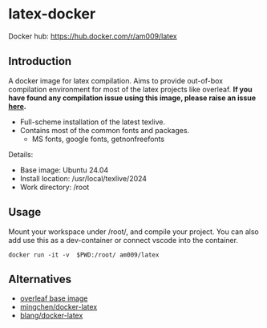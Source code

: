 # latex-docker

Docker hub: https://hub.docker.com/r/am009/latex

## Introduction

A docker image for latex compilation. Aims to provide out-of-box compilation environment for most of the latex projects like overleaf. **If you have found any compilation issue using this image, please raise an issue [here](https://github.com/am009/latex-docker/issues/new).**

- Full-scheme installation of the latest texlive.
- Contains most of the common fonts and packages.
  - MS fonts, google fonts, getnonfreefonts

Details:
- Base image: Ubuntu 24.04
- Install location: /usr/local/texlive/2024
- Work directory: /root

## Usage

Mount your workspace under /root/, and compile your project. You can also add use this as a dev-container or connect vscode into the container.

```
docker run -it -v  $PWD:/root/ am009/latex
```

## Alternatives

- [overleaf base image](https://github.com/overleaf/overleaf/blob/main/server-ce/Dockerfile-base)
- [mingchen/docker-latex](https://github.com/mingchen/docker-latex)
- [blang/docker-latex](https://github.com/blang/latex-docker)
